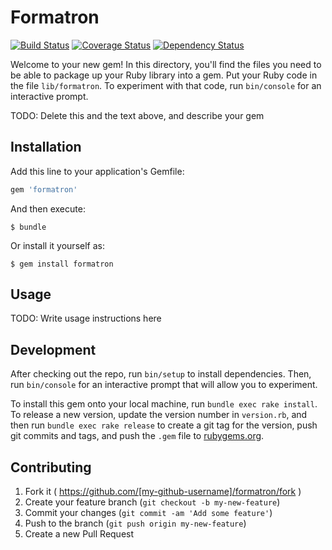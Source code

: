 # Formatron

[![Build Status](https://travis-ci.org/pghalliday/formatron.svg?branch=refactor)](https://travis-ci.org/pghalliday/formatron?branch=refactor)
[![Coverage Status](https://coveralls.io/repos/pghalliday/formatron/badge.svg?branch=refactor&service=github)](https://coveralls.io/github/pghalliday/formatron?branch=refactor)
[![Dependency Status](https://gemnasium.com/pghalliday/formatron.svg)](https://gemnasium.com/pghalliday/formatron)

Welcome to your new gem! In this directory, you'll find the files you need to be able to package up your Ruby library into a gem. Put your Ruby code in the file `lib/formatron`. To experiment with that code, run `bin/console` for an interactive prompt.

TODO: Delete this and the text above, and describe your gem

## Installation

Add this line to your application's Gemfile:

```ruby
gem 'formatron'
```

And then execute:

    $ bundle

Or install it yourself as:

    $ gem install formatron

## Usage

TODO: Write usage instructions here

## Development

After checking out the repo, run `bin/setup` to install dependencies. Then, run `bin/console` for an interactive prompt that will allow you to experiment.

To install this gem onto your local machine, run `bundle exec rake install`. To release a new version, update the version number in `version.rb`, and then run `bundle exec rake release` to create a git tag for the version, push git commits and tags, and push the `.gem` file to [rubygems.org](https://rubygems.org).

## Contributing

1. Fork it ( https://github.com/[my-github-username]/formatron/fork )
2. Create your feature branch (`git checkout -b my-new-feature`)
3. Commit your changes (`git commit -am 'Add some feature'`)
4. Push to the branch (`git push origin my-new-feature`)
5. Create a new Pull Request
